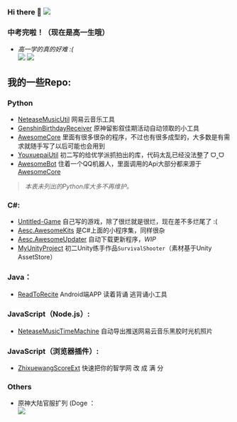 ### Hi there 👋     ![](https://visitor-badge.glitch.me/badge?page_id=awesomehhhhh)

### 中考完啦！（现在是高一生哦）
- *高一学的真的好难 :(*  
![](https://github-readme-stats.vercel.app/api?username=aquamarine5&show_icons=true&icon_color=CE1D2D&text_color=718096&bg_color=ffffff,ffffff,ffffff,ffffff,7FFFD4&count_private=true)
![](https://github-readme-stats-anuraghazra1.vercel.app/api/top-langs/?username=aquamarine5&layout=compact&hide=HLSL,ShaderLab&bg_color=ffffff,ffffff,ffffff,ffffff,7FFFD4&cache_seconds=2888)
## 我的一些Repo: 
### Python
- [NeteaseMusicUtil](https://github.com/aquamarine5/NeteaseMusicUtil) 网易云音乐工具
- [GenshinBirthdayReceiver](https://github.com/aquamarine5/GenshinBirthdayReceiver) 原神留影叙佳期活动自动领取的小工具
- [AwesomeCore](https://github.com/aquamarine5/AwesomeCore) 里面有很多很杂的程序，不过也有很多成型的，大多数是有需求就随手写了以后可能也会用到
- [YouxuepaiUtil](https://github.com/aquamarine5/YouxuepaiUtil) 初二写的给优学派抓拍出的库，代码太乱已经没法整了 ᗜ‸ᗜ
- [AwesomeBot](https://github.com/aquamarine5/AwesomeBot) 住着一个QQ机器人，里面调用的Api大部分都来源于[AwesomeCore](AwesomeCore)
> *本表未列出的Python库大多不再维护。*
### C#:
- [Untitled-Game](https://github.com/aquamarine5/Untitled-Game) 自己写的游戏，除了很烂就是很烂，现在差不多烂尾了 :(
- [Aesc.AwesomeKits](https://github.com/aquamarine5/Aesc.AwesomeKits) 是C#上面的小程序集，同样很杂
- [Aesc.AwesomeUpdater](https://github.com/aquamarine5/Aesc.AwesomeUpdater) 自动下载更新程序，*WIP*
- [MyUnityProject](https://github.com/aquamarine5/MyUnityProject) 初二Unity练手作品`SurvivalShooter`（素材基于Unity AssetStore）
### Java：
- [ReadToRecite](https://github.com/aquamarine5/ReadToRecite) Android端APP 读着背诵 逃背诵小工具
### JavaScript（Node.js）:
- [NeteaseMusicTimeMachine](https://github.com/aquamarine5/NeteaseMusicTimeMachine) 自动导出推送网易云音乐黑胶时光机照片
### JavaScript（浏览器插件）:
- [ZhixuewangScoreExt](https://github.com/aquamarine5/ZhixuewangScoreExt) 快速把你的智学网 改 成 满 分
### Others
- 原神大陆官服扩列 (Doge ：  
![](https://genshin-card.getloli.com/11/237006471.png)
